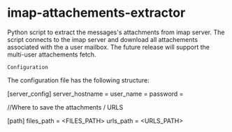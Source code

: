 # imap-attachements-extractor
Python script to extract the messages's attachments from imap server. The script connects to the imap server and download all attachements associated with the a user mailbox. The future release will support the multi-user attachements fetch. 


```````
Configuration
```````

The configuration file has the following structure:

[server_config]
server_hostname = <MAIL SERVER HOSTNAME>
user_name = <USERNAME>
password = <PASSWORD>

//Where to save the attachments / URLS 

[path]
files_path = <FILES_PATH>
urls_path = <URLS_PATH>

 
